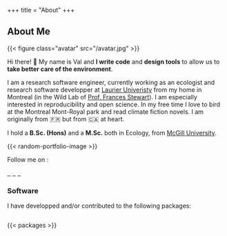 +++
title = "About"
+++

## About Me

{{< figure class="avatar" src="/avatar.jpg" >}}

Hi there! 👋 My name is Val and **I write code** and **design tools** to allow us to **take better care of the environment**.

I am a research software engineer, currently working as an ecologist and research software developper at [Laurier Univeristy](https://www.wlu.ca/) from my home in Montreal (in the Wild Lab of [Prof. Frances Stewart](http://www.stewartresearch.ca/)). I am especially interested in reproducibility and open science. In my free time I love to bird at the Montreal Mont-Royal park and read climate fiction novels. I am originally from 🇫🇷 but from 🇨🇦 at heart. 

I hold a **B.Sc. (Hons)** and a **M.Sc.** both in Ecology, from [McGill University](https://www.mcgill.ca/).

{{< random-portfolio-image >}}

Follow me on :

<a href="https://github.com/vlucet/" style="display:inline;"><i class="fab fa-2x fa-github" aria-hidden="true"></i>&nbsp;&nbsp;</a>
<a href="https://bsky.app/profile/vlucet.bsky.social" style="display:inline;"><i class="fab fa-2x fa-bluesky" aria-hidden="true"></i>&nbsp;&nbsp;</a>
<a href="https://app.thestorygraph.com/profile/vlucet" style="display:inline;"><i class="fas fa-2x fa-book" aria-hidden="true"></i>&nbsp;&nbsp;</a>

### Software

I have developped and/or contributed to the following <i class="fab fa-r-project" aria-hidden="true"></i> packages: 

<span style="display:inline-block; width: 1000px;"></span>

{{< packages >}}

<span style="display:inline-block; width: 1000px;"></span>
